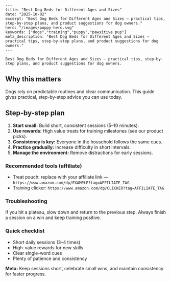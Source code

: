     ---
    title: "Best Dog Beds for Different Ages and Sizes"
    date: "2025-10-02"
    excerpt: "Best Dog Beds for Different Ages and Sizes — practical tips, step-by-step plans, and product suggestions for dog owners."
    hero: "/images/puppy-hero.svg"
    keywords: ["dogs","training","puppy","pawsitive pup"]
    meta_description: "Best Dog Beds for Different Ages and Sizes — practical tips, step-by-step plans, and product suggestions for dog owners."
    ---

    Best Dog Beds for Different Ages and Sizes — practical tips, step-by-step plans, and product suggestions for dog owners.

## Why this matters
Dogs rely on predictable routines and clear communication. This guide gives practical, step-by-step advice you can use today.

## Step-by-step plan
1. **Start small:** Build short, consistent sessions (5–10 minutes).
2. **Use rewards:** High value treats for training milestones (see our product picks).
3. **Consistency is key:** Everyone in the household follows the same cues.
4. **Practice gradually:** Increase difficulty in short intervals.
5. **Manage the environment:** Remove distractions for early sessions.

### Recommended tools (affiliate)
- Treat pouch: replace with your affiliate link — `https://www.amazon.com/dp/EXAMPLE?tag=AFFILIATE_TAG`
- Training clicker: `https://www.amazon.com/dp/CLICKER?tag=AFFILIATE_TAG`

### Troubleshooting
If you hit a plateau, slow down and return to the previous step. Always finish a session on a win and keep training positive.

### Quick checklist
- Short daily sessions (3–4 times)
- High-value rewards for new skills
- Clear single-word cues
- Plenty of patience and consistency

**Meta:** Keep sessions short, celebrate small wins, and maintain consistency for faster progress.

